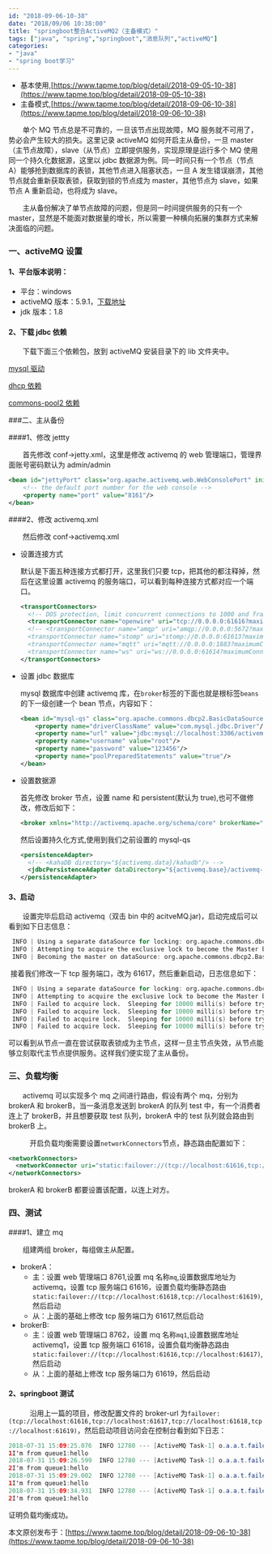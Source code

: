 ```yaml
---
id: "2018-09-06-10-38"
date: "2018/09/06 10:38:00"
title: "springboot整合ActiveMQ2（主备模式）"
tags: ["java", "spring","springboot","消息队列","activeMQ"]
categories: 
- "java"
- "spring boot学习"
---
```



- 基本使用,[https://www.tapme.top/blog/detail/2018-09-05-10-38](https://www.tapme.top/blog/detail/2018-09-05-10-38)
- 主备模式,[https://www.tapme.top/blog/detail/2018-09-06-10-38](https://www.tapme.top/blog/detail/2018-09-06-10-38)

&emsp;&emsp;单个 MQ 节点总是不可靠的，一旦该节点出现故障，MQ 服务就不可用了，势必会产生较大的损失。这里记录 activeMQ 如何开启主从备份，一旦 master（主节点故障），slave（从节点）立即提供服务，实现原理是运行多个 MQ 使用同一个持久化数据源，这里以 jdbc 数据源为例。同一时间只有一个节点（节点 A）能够抢到数据库的表锁，其他节点进入阻塞状态，一旦 A 发生错误崩溃，其他节点就会重新获取表锁，获取到锁的节点成为 master，其他节点为 slave，如果节点 A 重新启动，也将成为 slave。

&emsp;&emsp;主从备份解决了单节点故障的问题，但是同一时间提供服务的只有一个 master，显然是不能面对数据量的增长，所以需要一种横向拓展的集群方式来解决面临的问题。

### 一、activeMQ 设置

#### 1、平台版本说明：

- 平台：windows
- activeMQ 版本：5.9.1，[下载地址](https://www.apache.org/dist/activemq/5.9.1/apache-activemq-5.9.1-bin.zip.asc)
- jdk 版本：1.8

#### 2、下载 jdbc 依赖

&emsp;&emsp;下载下面三个依赖包，放到 activeMQ 安装目录下的 lib 文件夹中。

[mysql 驱动](http://central.maven.org/maven2/mysql/mysql-connector-java/5.1.38/mysql-connector-java-5.1.38.jar)

[dhcp 依赖](http://central.maven.org/maven2/org/apache/commons/commons-dbcp2/2.1.1/commons-dbcp2-2.1.1.jar)

[commons-pool2 依赖](http://maven.aliyun.com/nexus/service/local/artifact/maven/redirect?r=jcenter&g=org.apache.commons&a=commons-pool2&v=2.6.0&e=jar)

###二、主从备份

####1、修改 jettty

&emsp;&emsp;首先修改 conf->jetty.xml，这里是修改 activemq 的 web 管理端口，管理界面账号密码默认为 admin/admin

```xml
<bean id="jettyPort" class="org.apache.activemq.web.WebConsolePort" init-method="start">
    <!-- the default port number for the web console -->
    <property name="port" value="8161"/>
</bean>
```

<!-- more -->

####2、修改 activemq.xml

&emsp;&emsp;然后修改 conf->activemq.xml

- 设置连接方式

  默认是下面五种连接方式都打开，这里我们只要 tcp，把其他的都注释掉，然后在这里设置 activemq 的服务端口，可以看到每种连接方式都对应一个端口。

  ```xml
  <transportConnectors>
    <!-- DOS protection, limit concurrent connections to 1000 and frame size to 100MB -->
    <transportConnector name="openwire" uri="tcp://0.0.0.0:61616?maximumConnections=1000&amp;wireFormat.maxFrameSize=104857600"/>
    <!-- <transportConnector name="amqp" uri="amqp://0.0.0.0:5672?maximumConnections=1000&amp;wireFormat.maxFrameSize=104857600"/>
    <transportConnector name="stomp" uri="stomp://0.0.0.0:61613?maximumConnections=1000&amp;wireFormat.maxFrameSize=104857600"/>
    <transportConnector name="mqtt" uri="mqtt://0.0.0.0:1883?maximumConnections=1000&amp;wireFormat.maxFrameSize=104857600"/>
    <transportConnector name="ws" uri="ws://0.0.0.0:61614?maximumConnections=1000&amp;wireFormat.maxFrameSize=104857600"/> -->
  </transportConnectors>
  ```

* 设置 jdbc 数据库

  mysql 数据库中创建 activemq 库，在`broker`标签的下面也就是根标签`beans`的下一级创建一个 bean 节点，内容如下：

  ```xml
  <bean id="mysql-qs" class="org.apache.commons.dbcp2.BasicDataSource" destroy-method="close">
      <property name="driverClassName" value="com.mysql.jdbc.Driver"/>
      <property name="url" value="jdbc:mysql://localhost:3306/activemq?relaxAutoCommit=true"/>
      <property name="username" value="root"/>
      <property name="password" value="123456"/>
      <property name="poolPreparedStatements" value="true"/>
  </bean>
  ```

* 设置数据源

  首先修改 broker 节点，设置 name 和 persistent(默认为 true),也可不做修改，修改后如下：

  ```xml
  <broker xmlns="http://activemq.apache.org/schema/core" brokerName="mq1" persistent="true" dataDirectory="${activemq.data}">
  ```

  然后设置持久化方式,使用到我们之前设置的 mysql-qs

  ```xml
  <persistenceAdapter>
    <!-- <kahaDB directory="${activemq.data}/kahadb"/> -->
    <jdbcPersistenceAdapter dataDirectory="${activemq.base}/activemq-data" dataSource="#mysql-qs"/>
  </persistenceAdapter>
  ```

#### 3、启动

&emsp;&emsp;设置完毕后启动 activemq（双击 bin 中的 acitveMQ.jar)，启动完成后可以看到如下日志信息：

```verilog
 INFO | Using a separate dataSource for locking: org.apache.commons.dbcp2.BasicDataSource@179ece50
 INFO | Attempting to acquire the exclusive lock to become the Master broker
 INFO | Becoming the master on dataSource: org.apache.commons.dbcp2.BasicDataSource@179ece50
```

​ 接着我们修改一下 tcp 服务端口，改为 61617，然后重新启动，日志信息如下：

```verilog
 INFO | Using a separate dataSource for locking: org.apache.commons.dbcp2.BasicDataSource@179ece50
 INFO | Attempting to acquire the exclusive lock to become the Master broker
 INFO | Failed to acquire lock.  Sleeping for 10000 milli(s) before trying again...
 INFO | Failed to acquire lock.  Sleeping for 10000 milli(s) before trying again...
 INFO | Failed to acquire lock.  Sleeping for 10000 milli(s) before trying again...
 INFO | Failed to acquire lock.  Sleeping for 10000 milli(s) before trying again...
```

可以看到从节点一直在尝试获取表锁成为主节点，这样一旦主节点失效，从节点能够立刻取代主节点提供服务。这样我们便实现了主从备份。

### 三、负载均衡

&emsp;&emsp;activemq 可以实现多个 mq 之间进行路由，假设有两个 mq，分别为 brokerA 和 brokerB，当一条消息发送到 brokerA 的队列 test 中，有一个消费者连上了 brokerB，并且想要获取 test 队列，brokerA 中的 test 队列就会路由到 brokerB 上。

&emsp;&emsp;&emsp;开启负载均衡需要设置`networkConnectors`节点，静态路由配置如下：

```xml
<networkConnectors>
  <networkConnector uri="static:failover://(tcp://localhost:61616,tcp://localhost:61617)"           duplex="false"/>
</networkConnectors>
```

brokerA 和 brokerB 都要设置该配置，以连上对方。

### 四、测试

####1、建立 mq

&emsp;&emsp;组建两组 broker，每组做主从配置。

- brokerA：
  - 主：设置 web 管理端口 8761,设置 mq 名称`mq`,设置数据库地址为 activemq，设置 tcp 服务端口 61616，设置负载均衡静态路由`static:failover://(tcp://localhost:61618,tcp://localhost:61619)`,然后启动
  - 从：上面的基础上修改 tcp 服务端口为 61617,然后启动
- brokerB:
  - 主：设置 web 管理端口 8762，设置 mq 名称`mq1`,设置数据库地址 activemq1，设置 tcp 服务端口 61618，设置负载均衡静态路由`static:failover://(tcp://localhost:61616,tcp://localhost:61617)`,然后启动
  - 从：上面的基础上修改 tcp 服务端口为 61619，然后启动

#### 2、springboot 测试

&emsp;&emsp;&emsp;沿用上一篇的项目，修改配置文件的 broker-url 为`failover:(tcp://localhost:61616,tcp://localhost:61617,tcp://localhost:61618,tcp://localhost:61619)`，然后启动项目访问会在控制台看到如下日志：

```java
2018-07-31 15:09:25.076  INFO 12780 --- [ActiveMQ Task-1] o.a.a.t.failover.FailoverTransport       : Successfully connected to tcp://localhost:61618
1I'm from queue1:hello
2018-07-31 15:09:26.599  INFO 12780 --- [ActiveMQ Task-1] o.a.a.t.failover.FailoverTransport       : Successfully connected to tcp://localhost:61618
2I'm from queue1:hello
2018-07-31 15:09:29.002  INFO 12780 --- [ActiveMQ Task-1] o.a.a.t.failover.FailoverTransport       : Successfully connected to tcp://localhost:61616
1I'm from queue1:hello
2018-07-31 15:09:34.931  INFO 12780 --- [ActiveMQ Task-1] o.a.a.t.failover.FailoverTransport       : Successfully connected to tcp://localhost:61618
2I'm from queue1:hello
```

证明负载均衡成功。

本文原创发布于：[https://www.tapme.top/blog/detail/2018-09-06-10-38](https://www.tapme.top/blog/detail/2018-09-06-10-38)
